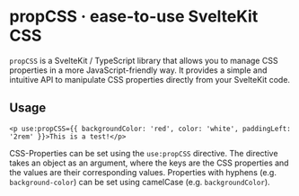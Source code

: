 # propCSS · ease-to-use SvelteKit CSS

`propCSS` is a SvelteKit / TypeScript library that allows you to manage CSS properties in a more JavaScript-friendly way. It provides a simple and intuitive API to manipulate CSS properties directly from your SvelteKit code.

## Usage

```svelte
<p use:propCSS={{ backgroundColor: 'red', color: 'white', paddingLeft: '2rem' }}>This is a test!</p>
```

CSS-Properties can be set using the `use:propCSS` directive. The directive takes an object as an argument, where the keys are the CSS properties and the values are their corresponding values.
Properties with hyphens (e.g. `background-color`) can be set using camelCase (e.g. `backgroundColor`).